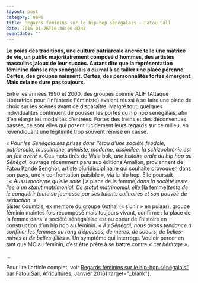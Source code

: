 ```yaml
---
layout: post
category: news
title: Regards féminins sur le hip-hop sénégalais - Fatou Sall
date: 2016-01-26T16:38:00.824Z
eventdate: ""
---
```

**Le poids des traditions, une culture patriarcale ancrée telle une matrice de vie, un public majoritairement composé d’hommes, des artistes masculins jaloux de leur succès. Autant dire que la représentation féminine dans le rap sénégalais a du mal à se tailler une place pérenne. Certes, des groupes naissent. Certes, des personnalités fortes émergent. Mais cela ne dure pas toujours.**

Entre les années 1990 et 2000, des groupes comme ALIF (Attaque Libératrice pour l’Infanterie Féministe) avaient réussi à se faire une place de choix sur les scènes avant de disparaître. Malgré tout, quelques individualités continuent de pousser les portes du hip hop sénégalais, afin d’en élargir les modalités d’entrées. Fortes des freins et des déconvenues passés, ce sont elles qui posent lucidement leurs regards sur ce milieu, en revendiquant une légitimité trop souvent remise en cause.

*« Pour les Sénégalaises prises dans l’étau d’une société féodale, patriarcale, musulmane, animiste, moderne, assimilée, la schizophrénie est un fait avéré »*. Ces mots tirés de Wala bok, *une histoire orale du hip hop au Sénégal*, ouvrage récemment paru aux éditions Amalion, proviennent de Fatou Kandé Senghor, artiste pluridisciplinaire qui souhaite provoquer, dans son pays, une « confrontation paisible », via le hip hop. Elle poursuit : *« Aussi moderne qu’elle soite* \[la place de la femme]*dans la société reste liée à un statut matrimonial. Ce statut matrimonial, elle* \[la femme]*tente de le conquérir toute sa jeunesse par ses talents culinaires et son pouvoir de séduction*. »\
Sister Coumbis, ex membre du groupe Gothal (« s’unir » en pulaar), groupe féminin maintes fois recomposé mais toujours vivant, confirme : la place de la femme dans la société sénégalaise est au coeur de l’histoire en construction d’un hip hop au féminin. *« Au Sénégal, nous avons tendance à confiner les femmes au rang d’épouses, de mères, de soeurs, de belles-mères et de belles-filles ».* Un symptôme qui interroge. Vouloir percer en tant que MC au féminin, c’est être prête à se battre contre *« cet héritage »*.

...

Pour lire l'article complet, voir [Regards féminins sur le hip-hop sénégalais" par Fatou Sall, Africultures, Janvier 2016](http://africultures.com/regards-feminins-sur-le-hip-hop-senegalais-13430/){:target="_blank"}.